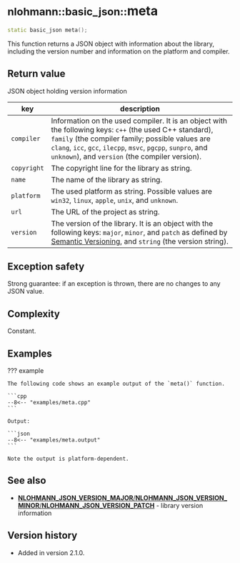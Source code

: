 # <small>nlohmann::basic_json::</small>meta

```cpp
static basic_json meta();
```

This function returns a JSON object with information about the library, including the version number and information on
the platform and compiler.
    
## Return value

JSON object holding version information

| key         | description                                                                                                                                                                                                                                                                    |
|-------------|--------------------------------------------------------------------------------------------------------------------------------------------------------------------------------------------------------------------------------------------------------------------------------|
| `compiler`  | Information on the used compiler. It is an object with the following keys: `c++` (the used C++ standard), `family` (the compiler family; possible values are `clang`, `icc`, `gcc`, `ilecpp`, `msvc`, `pgcpp`, `sunpro`, and `unknown`), and `version` (the compiler version). |
| `copyright` | The copyright line for the library as string.                                                                                                                                                                                                                                  |
| `name`      | The name of the library as string.                                                                                                                                                                                                                                             |
| `platform`  | The used platform as string. Possible values are `win32`, `linux`, `apple`, `unix`, and `unknown`.                                                                                                                                                                             |
| `url`       | The URL of the project as string.                                                                                                                                                                                                                                              |
| `version`   | The version of the library. It is an object with the following keys: `major`, `minor`, and `patch` as defined by [Semantic Versioning](http://semver.org), and `string` (the version string).                                                                                  |

## Exception safety

Strong guarantee: if an exception is thrown, there are no changes to any JSON value.

## Complexity

Constant.

## Examples

??? example

    The following code shows an example output of the `meta()` function.
    
    ```cpp
    --8<-- "examples/meta.cpp"
    ```
    
    Output:
    
    ```json
    --8<-- "examples/meta.output"
    ```

    Note the output is platform-dependent.

## See also

- [**NLOHMANN_JSON_VERSION_MAJOR**/**NLOHMANN_JSON_VERSION_MINOR**/**NLOHMANN_JSON_VERSION_PATCH**](../macros/nlohmann_json_version_major.md)
  \- library version information

## Version history

- Added in version 2.1.0.
